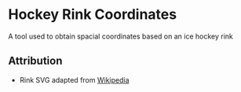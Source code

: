 # Hockey Rink Coordinates

A tool used to obtain spacial coordinates based on an ice hockey rink

## Attribution

* Rink SVG adapted from [Wikipedia](https://commons.wikimedia.org/wiki/File:NHL_Hockey_Rink.svg)
